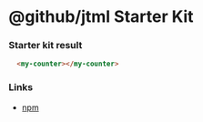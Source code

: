 # @github/jtml Starter Kit

### Starter kit result

```html
  <my-counter></my-counter>
```

### Links

- [npm](https://www.npmjs.com/package/@github/jtml)
